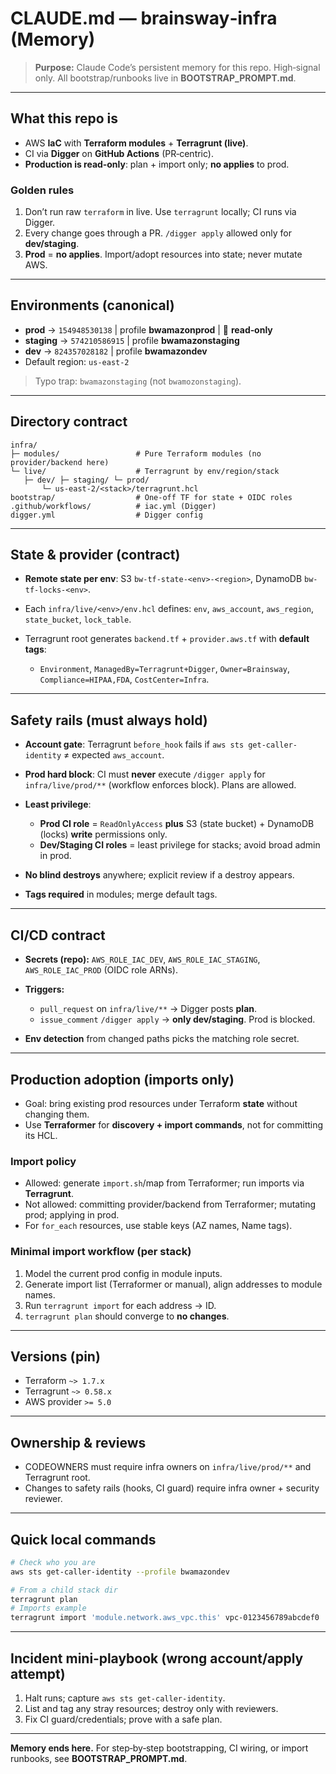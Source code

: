 # CLAUDE.md — brainsway‑infra (Memory)

> **Purpose:** Claude Code’s persistent memory for this repo. High‑signal only. All bootstrap/runbooks live in **BOOTSTRAP\_PROMPT.md**.

---

## What this repo is

* AWS **IaC** with **Terraform modules** + **Terragrunt (live)**.
* CI via **Digger** on **GitHub Actions** (PR‑centric).
* **Production is read‑only**: plan + import only; **no applies** to prod.

### Golden rules

1. Don’t run raw `terraform` in live. Use `terragrunt` locally; CI runs via Digger.
2. Every change goes through a PR. `/digger apply` allowed only for **dev/staging**.
3. **Prod** = **no applies**. Import/adopt resources into state; never mutate AWS.

---

## Environments (canonical)

* **prod** → `154948530138` | profile **bwamazonprod** | 🔴 **read‑only**
* **staging** → `574210586915` | profile **bwamazonstaging**
* **dev** → `824357028182` | profile **bwamazondev**
* Default region: `us-east-2`

> Typo trap: `bwamazonstaging` (not `bwamozonstaging`).

---

## Directory contract

```
infra/
├─ modules/                 # Pure Terraform modules (no provider/backend here)
└─ live/                    # Terragrunt by env/region/stack
   ├─ dev/ ├─ staging/ └─ prod/
       └─ us-east-2/<stack>/terragrunt.hcl
bootstrap/                  # One‑off TF for state + OIDC roles
.github/workflows/          # iac.yml (Digger)
digger.yml                  # Digger config
```

---

## State & provider (contract)

* **Remote state per env**: S3 `bw-tf-state-<env>-<region>`, DynamoDB `bw-tf-locks-<env>`.
* Each `infra/live/<env>/env.hcl` defines: `env`, `aws_account`, `aws_region`, `state_bucket`, `lock_table`.
* Terragrunt root generates `backend.tf` + `provider.aws.tf` with **default tags**:

  * `Environment`, `ManagedBy=Terragrunt+Digger`, `Owner=Brainsway`, `Compliance=HIPAA,FDA`, `CostCenter=Infra`.

---

## Safety rails (must always hold)

* **Account gate**: Terragrunt `before_hook` fails if `aws sts get-caller-identity` ≠ expected `aws_account`.
* **Prod hard block**: CI must **never** execute `/digger apply` for `infra/live/prod/**` (workflow enforces block). Plans are allowed.
* **Least privilege**:

  * **Prod CI role** = `ReadOnlyAccess` **plus** S3 (state bucket) + DynamoDB (locks) **write** permissions only.
  * **Dev/Staging CI roles** = least privilege for stacks; avoid broad admin in prod.
* **No blind destroys** anywhere; explicit review if a destroy appears.
* **Tags required** in modules; merge default tags.

---

## CI/CD contract

* **Secrets (repo):** `AWS_ROLE_IAC_DEV`, `AWS_ROLE_IAC_STAGING`, `AWS_ROLE_IAC_PROD` (OIDC role ARNs).
* **Triggers:**

  * `pull_request` on `infra/live/**` → Digger posts **plan**.
  * `issue_comment` `/digger apply` → **only dev/staging**. Prod is blocked.
* **Env detection** from changed paths picks the matching role secret.

---

## Production adoption (imports only)

* Goal: bring existing prod resources under Terraform **state** without changing them.
* Use **Terraformer** for **discovery + import commands**, not for committing its HCL.

### Import policy

* Allowed: generate `import.sh`/map from Terraformer; run imports via **Terragrunt**.
* Not allowed: committing provider/backend from Terraformer; mutating prod; applying in prod.
* For `for_each` resources, use stable keys (AZ names, Name tags).

### Minimal import workflow (per stack)

1. Model the current prod config in module inputs.
2. Generate import list (Terraformer or manual), align addresses to module names.
3. Run `terragrunt import` for each address → ID.
4. `terragrunt plan` should converge to **no changes**.

---

## Versions (pin)

* Terraform `~> 1.7.x`
* Terragrunt `~> 0.58.x`
* AWS provider `>= 5.0`

---

## Ownership & reviews

* CODEOWNERS must require infra owners on `infra/live/prod/**` and Terragrunt root.
* Changes to safety rails (hooks, CI guard) require infra owner + security reviewer.

---

## Quick local commands

```bash
# Check who you are
aws sts get-caller-identity --profile bwamazondev

# From a child stack dir
terragrunt plan
# Imports example
terragrunt import 'module.network.aws_vpc.this' vpc-0123456789abcdef0
```

---

## Incident mini‑playbook (wrong account/apply attempt)

1. Halt runs; capture `aws sts get-caller-identity`.
2. List and tag any stray resources; destroy only with reviewers.
3. Fix CI guard/credentials; prove with a safe plan.

---

**Memory ends here.** For step‑by‑step bootstrapping, CI wiring, or import runbooks, see **BOOTSTRAP\_PROMPT.md**.
